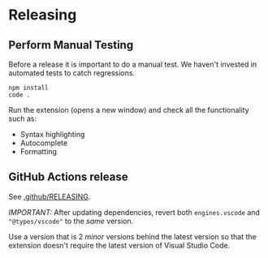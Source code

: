 # Releasing

## Perform Manual Testing

Before a release it is important to do a manual test.
We haven't invested in automated tests to catch regressions.

    npm install
    code .

Run the extension (opens a new window) and check all the functionality such as:

* Syntax highlighting
* Autocomplete
* Formatting

## GitHub Actions release

See [.github/RELEASING](https://github.com/cucumber/.github/blob/main/RELEASING.md).

*IMPORTANT:* After updating dependencies, revert both `engines.vscode` and `"@types/vscode"` to the *same* version.

Use a version that is 2 *minor* versions behind the latest version so that the extension doesn't require the latest version of Visual Studio Code.
